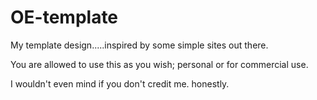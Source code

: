 # OE-template
My template design.....inspired by some simple sites out there.



You are allowed to use this as you wish; personal or for commercial use.

I wouldn't even mind if you don't credit me. honestly.
